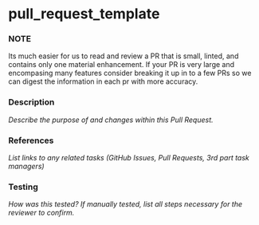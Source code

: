# pull\_request\_template

### NOTE

Its much easier for us to read and review a PR that is small, linted, and contains only one material enhancement. If your PR is very large and encompasing many features consider breaking it up in to a few PRs so we can digest the information in each pr with more accuracy.

### Description

_Describe the purpose of and changes within this Pull Request._

### References

_List links to any related tasks (GitHub Issues, Pull Requests, 3rd part task managers)_

### Testing

_How was this tested? If manually tested, list all steps necessary for the reviewer to confirm._
